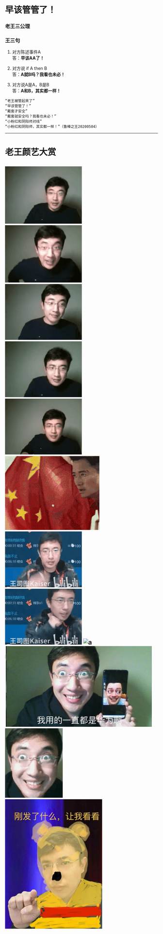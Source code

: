 # 早该管管了！


### 老王三公理
### 王三句
1. 对方陈述事件A   
答：**早该AA了！** 

2. 对方说 if A then B  
答：**A就B吗？我看也未必！** 
3. 对方说A是A，B是B  
答：**A和B，其实都一样！** 
```
“老王被管起来了”  
“早该管管了！”
“戴套才安全”  
“戴套就安全吗？我看也未必！”
“小粉红和阴阳师对线”  
“小粉红和阴阳师，其实都一样！”（鲁棒之王20200504）
```
----------------------------------
<!---
### 不知道xiao
```
以前说“难得糊涂”，但糊涂给人感觉是博弈中选择了劣势策略，至少有一个博弈的过程，这就容易破坏安定团结大好局面。
还是大咕咕咕鸡的“假装不知道”比较好，假装不知道，也就没有博弈了，岁月静好就一定要实现。 （鲁棒之王20200526）
```
----------------------------------
--->
# 老王颜艺大赏
![a](./老王颜艺/感恩.gif "感恩")   ![a](./老王颜艺/握拳.gif "握拳")    ![a](./老王颜艺/摇头.gif "摇头")   
![a](./老王颜艺/这就是.gif "这就是")    ![a](./老王颜艺/敬礼.gif "salute")    ![a](./老王颜艺/吴京敬礼.gif "吴京salute")   
![a](./老王颜艺/打拳1.gif "打拳1.gif")    ![a](./老王颜艺/打拳2.gif "打拳2.gif")     ![a](./老王颜艺/打拳3.gif "打拳3.gif")  
![a](./老王颜艺/我一直用的都是华为啊.jpg "打拳1.gif")   ![a](./老王颜艺/甲亢变形.gif "打拳1.gif")   ![a](./老王颜艺/让我看看.jpg "打拳1.gif")
----------------------------------
